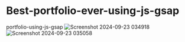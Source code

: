 # Best-portfolio-ever-using-js-gsap
portfolio-using-js-gsap
![Screenshot 2024-09-23 034918](https://github.com/user-attachments/assets/6401cc72-3597-44d5-bb8a-f2300a23c497)
![Screenshot 2024-09-23 035058](https://github.com/user-attachments/assets/bab43492-01c3-4ab5-8deb-5cad04d0b272)
